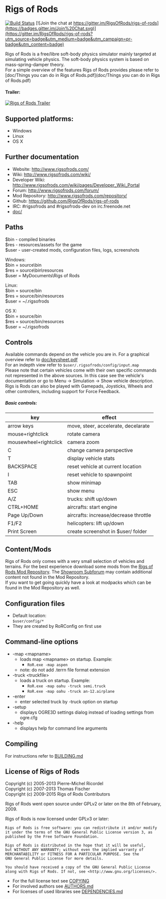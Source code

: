 # Rigs of Rods 

[![Build Status](https://travis-ci.org/RigsOfRods/rigs-of-rods.png?branch=Ogre-2.0)](https://travis-ci.org/RigsOfRods/rigs-of-rods)
[![Join the chat at https://gitter.im/RigsOfRods/rigs-of-rods](https://badges.gitter.im/Join%20Chat.svg)](https://gitter.im/RigsOfRods/rigs-of-rods?utm_source=badge&utm_medium=badge&utm_campaign=pr-badge&utm_content=badge)

Rigs of Rods is a free/libre soft-body physics simulator mainly targeted at simulating vehicle physics. The soft-body physics system is based on mass-spring-damper theory.  
For a simple overview of the features Rigs of Rods provides please refer to [doc/Things you can do in Rigs of Rods.pdf](doc/Things you can do in Rigs of Rods.pdf)  

#### Trailer:

[![Rigs of Rods Trailer](http://img.youtube.com/vi/bRbQ4OaljWs/0.jpg)](http://www.youtube.com/watch?v=bRbQ4OaljWs)

## Supported platforms:
* Windows
* Linux
* OS X


## Further documentation
* Website: http://www.rigsofrods.com/
* Wiki: http://www.rigsofrods.com/wiki/
* Developer Wiki: http://www.rigsofrods.com/wiki/pages/Developer_Wiki_Portal
* Forum: http://www.rigsofrods.com/forum/
* Mod Repository: http://www.rigsofrods.com/repository/
* Github: https://github.com/RigsOfRods/rigs-of-rods
* IRC: #rigsofrods and #rigsofrods-dev on irc.freenode.net
* [doc/](doc/)


## Paths
$bin  - compiled binaries  
$res  - resources/assets for the game  
$user - user-created mods, configuration files, logs, screenshots  

Windows:  
$bin   = source\bin  
$res   = source\bin\resources  
$user  = MyDocuments\Rigs of Rods  

Linux:  
$bin    = source/bin  
$res    = source/bin/resources  
$user   = ~/.rigsofrods  

OS X:  
$bin    = source/bin  
$res    = source/bin/resources  
$user   = ~/.rigsofrods  


## Controls
Available commands depend on the vehicle you are in. For a graphical overview refer to [doc/keysheet.pdf](doc/keysheet.pdf)  
For an indepth view refer to ``` $user/.rigsofrods/config/input.map ```  
Please note that certain vehicles come with their own specific commands not represented in the above sources. In this case see the vehicle's documentation or go to Menu -> Simulation -> Show vehicle description.  
Rigs is Rods can also be played with Gamepads, Joysticks, Wheels and other controllers, including support for Force Feedback.

##### Basic controls:  

| key                            | effect                                               |
|--------------------------------|------------------------------------------------------|
| arrow keys                     | move, steer, accelerate, decelarate                  |
| mouse+rightclick               | rotate camera                                        |
| mousewheel+rightclick          | camera zoom                                          |
| C                              | change camera perspective                            |
| T                              | display vehicle stats                                |
| BACKSPACE                      | reset vehicle at current location                    |
| I                              | reset vehicle to spawnpoint                          |
| TAB                            | show minimap                                         |
| ESC                            | show menu                                            |
| A/Z                            | trucks: shift up/down                                |
| CTRL+HOME                      | aircrafts: start engine                              |
| Page Up/Down                   | aircrafts: increase/decrease throttle                |
| F1/F2                          | helicopters: lift up/down                            |
| Print Screen                   | create screenshot in $user/ folder                   |
 
 
## Content/Mods
Rigs of Rods only comes with a very small selection of vehicles and terrains. For the best experience download some mods from the [Rigs of Rods Mod Repository](http://www.rigsofrods.com/repository/). The [Showroom Subforum](http://www.rigsofrods.com/forums/103-Showrooms-and-WIP) may contain additional content not found in the Mod Repository.  
If you want to get going quickly have a look at modpacks which can be found in the Mod Repository as well.


## Configuration files
- Default location:  
    ``` $user/config/* ```
- They are created by RoRConfig on first use


## Command-line options

* -map \<mapname\>
    * loads map \<mapname\> on startup. Example:
        * ``` RoR.exe -map aspen ```
    * note: do not add .terrn file format extension
* -truck \<truckfile\>
    * loads a truck on startup. Example: 
        * ``` RoR.exe -map oahu -truck semi.truck ```
        * ``` RoR.exe -map oahu -truck an-12.airplane ```
* -enter
    * enter selected truck by -truck option on startup
* -setup 
    * displays OGRE3D settings dialog instead of loading settings from ogre.cfg 
* -help
    * displays help for command line arguments

	
## Compiling
For instructions refer to [BUILDING.md](BUILDING.md)
	

## License of Rigs of Rods

Copyright (c) 2005-2013 Pierre-Michel Ricordel  
Copyright (c) 2007-2013 Thomas Fischer  
Copyright (c) 2009-2015 Rigs of Rods Contributors

Rigs of Rods went open source under GPLv2 or later on the 8th of February, 2009.

Rigs of Rods is now licensed under GPLv3 or later:
```
Rigs of Rods is free software: you can redistribute it and/or modify
it under the terms of the GNU General Public License version 3, as 
published by the Free Software Foundation.

Rigs of Rods is distributed in the hope that it will be useful,
but WITHOUT ANY WARRANTY; without even the implied warranty of
MERCHANTABILITY or FITNESS FOR A PARTICULAR PURPOSE. See the
GNU General Public License for more details.

You should have received a copy of the GNU General Public License
along with Rigs of Rods. If not, see <http://www.gnu.org/licenses/>.
```

* For the full license text see [COPYING](COPYING)
* For involved authors see [AUTHORS.md](AUTHORS.md)
* For licenses of used libraries see [DEPENDENCIES.md](DEPENDENCIES.md)
